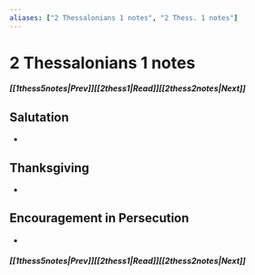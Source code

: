 ```yaml
---
aliases: ["2 Thessalonians 1 notes", "2 Thess. 1 notes"]
---
```

# 2 Thessalonians 1 notes
##### <span class=arrow-left></span>[[1thess5notes|Prev]]<span class=navigation-separator></span>[[2thess1|Read]]<span class=navigation-separator></span>[[2thess2notes|Next]]<span class=arrow-right></span>
## Salutation
- 
## Thanksgiving
- 
## Encouragement in Persecution
- 
##### <span class=arrow-left></span>[[1thess5notes|Prev]]<span class=navigation-separator></span>[[2thess1|Read]]<span class=navigation-separator></span>[[2thess2notes|Next]]<span class=arrow-right></span>
